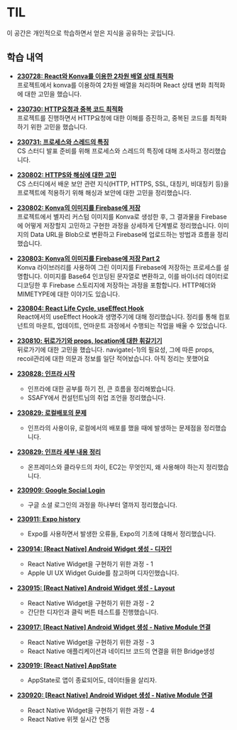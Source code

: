 # TIL

이 공간은 개인적으로 학습하면서 얻은 지식을 공유하는 곳입니다.

## 학습 내역

- **[230728: React와 Konva를 이용한 2차원 배열 상태 최적화](https://github.com/kimmainsain/TIL/blob/master/230728/React_konva.md)**  
  프로젝트에서 konva를 이용하여 2차원 배열을 처리하며 React 상태 변화 최적화에 대한 고민을 했습니다.

- **[230730: HTTP요청과 중복 코드 최적화](https://github.com/kimmainsain/TIL/blob/master/230730/React_HTTP_Callback.md)**  
  프로젝트를 진행하면서 HTTP요청에 대한 이해를 증진하고, 중복된 코드를 최적화하기 위한 고민을 했습니다.

- **[230731: 프로세스와 스레드의 특징](https://github.com/kimmainsain/TIL/blob/master/230731/Process_Thread.md)**  
  CS 스터디 발표 준비를 위해 프로세스와 스레드의 특징에 대해 조사하고 정리했습니다.

- **[230802: HTTPS와 해싱에 대한 고민](https://github.com/kimmainsain/TIL/blob/master/230802/HTTPS_and_Hashing.md)**  
  CS 스터디에서 배운 보안 관련 지식(HTTP, HTTPS, SSL, 대칭키, 비대칭키 등)을 프로젝트에 적용하기 위해 해싱과 보안에 대한 고민을 정리했습니다.

- **[230802: Konva의 이미지를 Firebase에 저장](https://github.com/kimmainsain/TIL/blob/master/230802/Konva_and_Firebase_Storage.md)**  
  프로젝트에서 별자리 커스텀 이미지를 Konva로 생성한 후, 그 결과물을 Firebase에 어떻게 저장할지 고민하고 구현한 과정을 상세하게 단계별로 정리했습니다. 이미지의 Data URL을 Blob으로 변환하고 Firebase에 업로드하는 방법과 흐름을 정리했습니다.

- **[230803: Konva의 이미지를 Firebase에 저장 Part 2](https://github.com/kimmainsain/TIL/blob/master/230803/Firebase_Image_Upload_and_MIME_Types.md)**\
  Konva 라이브러리를 사용하여 그린 이미지를 Firebase에 저장하는 프로세스를 설명합니다. 이미지를 Base64 인코딩된 문자열로 변환하고, 이를 바이너리 데이터로 디코딩한 후 Firebase 스토리지에 저장하는 과정을 포함합니다.
  HTTP헤더와 MIMETYPE에 대한 이야기도 있습니다.

- **[230804: React Life Cycle, useEffect Hook](https://github.com/kimmainsain/TIL/blob/master/230804/useEffect_and_Lifecycle_in_React.md)**\
  React에서의 useEffect Hook과 생명주기에 대해 정리했습니다. 정리를 통해 컴포넌트의 마운트, 업데이트, 언마운트 과정에서 수행되는 작업을 배울 수 있었습니다.

- **[230810: 뒤로가기와 props, location에 대한 휘갈기기](https://github.com/kimmainsain/TIL/blob/master/230810/230810.md)**\
  뒤로가기에 대한 고민을 했습니다. navigate(-1)의 필요성, 그에 따른 props, recoil관리에 대한 의문과 정보를 일단 적어놨습니다. 아직 정리는 못했어요

- **[230828: 인프라 시작](https://github.com/kimmainsain/TIL/blob/master/230828)**

  - 인프라에 대한 공부를 하기 전, 큰 흐름을 정리해봤습니다.
  - SSAFY에서 컨설턴트님의 취업 조언을 정리했습니다.

- **[230829: 로컬배포의 문제](https://github.com/kimmainsain/TIL/blob/master/230829/로컬배포의문제.md)**
  - 인프라의 사용이유, 로컬에서의 배포를 했을 때에 발생하는 문제점을 정리했습니다.
- **[230829: 인프라 세부 내용 정리](https://github.com/kimmainsain/TIL/blob/master/230829/인프라세부내용.md)**

  - 온프레미스와 클라우드의 차이, EC2는 무엇인지, 왜 사용해야 하는지 정리했습니다.

- **[230909: Google Social Login](https://velog.io/@kimmainsain/React-Native-Google-Login-%ED%95%98%EB%82%98%EB%B6%80%ED%84%B0-%EC%97%B4%EA%B9%8C%EC%A7%80)**

  - 구글 소셜 로그인의 과정을 하나부터 열까지 정리했습니다.

- **[230911: Expo history](https://velog.io/@kimmainsain/React-Native-Dive-in-Expo)**

  - Expo를 사용하면서 발생한 오류들, Expo의 기초에 대해서 정리했습니다.

- **[230914: [React Native] Android Widget 생성 - 디자인](https://velog.io/@kimmainsain/React-Native-Android-Widget-%EC%83%9D%EC%84%B1-%EB%94%94%EC%9E%90%EC%9D%B8)**

  - React Native Widget을 구현하기 위한 과정 - 1
  - Apple UI UX Widget Guide를 참고하며 디자인했습니다.

- **[230915: [React Native] Android Widget 생성 - Layout](https://velog.io/@kimmainsain/React-Native-Android-Widget-%EC%83%9D%EC%84%B1-Layout)**

  - React Native Widget을 구현하기 위한 과정 - 2
  - 간단한 디자인과 클릭 버튼 테스트를 진행했습니다.

- **[230917: [React Native] Android Widget 생성 - Native Module 연결](https://velog.io/@kimmainsain/React-Native-Android-Widget-%EC%83%9D%EC%84%B1-Native-Module-%EC%97%B0%EA%B2%B0)**

  - React Native Widget을 구현하기 위한 과정 - 3
  - React Native 애플리케이션과 네이티브 코드의 연결을 위한 Bridge생성

- **[230919: [React Native] AppState](https://velog.io/@kimmainsain/React-Native-AppState%EB%A1%9C-%EC%95%B1%EC%9D%B4-%EC%A2%85%EB%A3%8C%EB%90%98%EC%96%B4%EB%8F%84-%EB%8D%B0%EC%9D%B4%ED%84%B0%EB%93%A4%EC%9D%84-%EC%82%B4%EB%A6%AC%EC%9E%90)**

  - AppState로 앱이 종료되어도, 데이터들을 살리자.

- **[230920: [React Native] Android Widget 생성 - Native Module 연결](https://velog.io/@kimmainsain/React-Native-Android-Widget-%EC%83%9D%EC%84%B1-%EC%9C%84%EC%A0%AF-%EC%8B%A4%EC%8B%9C%EA%B0%84-%EC%97%B0%EB%8F%99)**
  - React Native Widget을 구현하기 위한 과정 - 4
  - React Native 위젯 실시간 연동
